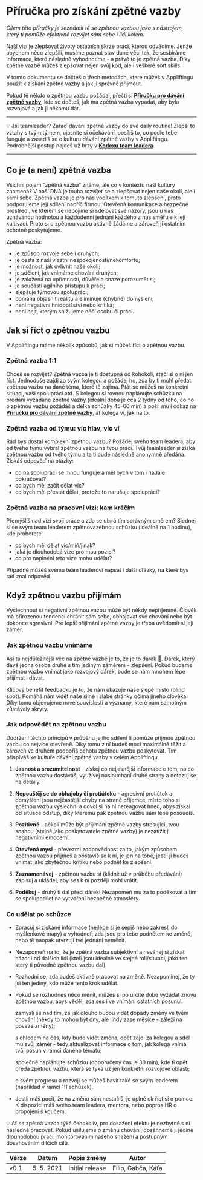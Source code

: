 # Příručka pro získání zpětné vazby

*Cílem této příručky je seznámit tě se zpětnou vazbou jako s nástrojem, který ti pomůže efektivně rozvíjet sám sebe i lidi kolem.*

Naší vizí je zlepšovat životy ostatních skrze práci, kterou odvádíme. Jenže abychom něco zlepšili, musíme poznat stav dané věci tak, že sesbíráme informace, které následně vyhodnotíme - a právě to je zpětná vazba. Díky zpětné vazbě můžeš zlepšovat nejen svůj kód, ale i veškeré soft skills.

V tomto dokumentu se dočteš o třech metodách, které můžeš v Appliftingu použít k získání zpětné vazby a jak ji správně přijmout.

Pokud tě někdo o zpětnou vazbu požádal, přečti si [**Příručku pro dávání zpětné vazby**](./giving-feedback.md), kde se dočteš, jak má zpětná vazba vypadat, aby byla rozvojová a jak ji někomu dát.

---

💡 Jsi teamleader? Zařaď dávání zpětné vazby do své daily routine! Zlepší to vztahy s tvým týmem, ujasníte si očekávání, posílíš to, co podle tebe funguje a zasadíš se o kulturu dávání zpětné vazby v Appliftingu. Podrobnější postup najdeš už brzy v [**Kodexu team leadera**](./team-leaders-codex.md).

---

## Co je (a není) zpětná vazba

Všichni pojem “zpětná vazba” známe, ale co v kontextu naší kultury znamená? V naší DNA je touha rozvíjet se a zlepšovat nejen naše okolí, ale i sami sebe. Zpětná vazba je pro nás vodítkem k tomuto zlepšení, proto podporujeme její sdílení napříč firmou. Otevřená komunikace a bezpečné prostředí, ve kterém se nebojíme si sdělovat své názory, jsou u nás uznávanou hodnotou a každodenní jednání každého z nás směřuje k její kultivaci. Proto si o zpětnou vazbu aktivně žádáme a zároveň ji ostatním ochotně poskytujeme.
	
Zpětná vazba:

* je způsob rozvoje sebe i druhých;
* je cesta z naší vlastní nespokojenosti/nekomfortu;
* je možnost, jak ovlivnit naše okolí;
* je sdělení, jak vnímáme chování druhých;
* je založená na upřímnosti, důvěře a snaze porozumět si;
* je součástí agilního přístupu k práci;
* zlepšuje týmovou spolupráci;
* pomáhá objasnit realitu a eliminuje (chybné) domýšlení;
* není negativní hnidopišství nebo kritika;
* není hejt, kterým snižujeme něčí osobu či práci.

## Jak si říct o zpětnou vazbu

V Appliftingu máme několik způsobů, jak si můžeš říct o zpětnou vazbu.

### Zpětná vazba 1:1

Chceš se rozvíjet? Zpětná vazba je ti dostupná od kohokoli, stačí si o ni jen říct. Jednoduše zajdi za svým kolegou a požádej ho, zda by ti mohl předat zpětnou vazbu na dané téma, které tě zajímá. Ptát se můžeš na konkrétní situaci, vaši spolupráci atd. S kolegou si rovnou naplánujte schůzku na předání vyžádané zpětné vazby (ideální doba je cca 2 týdny od toho, co ho o zpětnou vazbu požádáš a délka schůzky 45-60 min) a pošli mu i odkaz na [**Příručku pro dávání zpětné vazby**](./giving-feedback.md), ať kolega ví, jak na to.

### Zpětná vazba od týmu: víc hlav, víc ví

Rád bys dostal komplexní zpětnou vazbu? Požádej svého team leadera, aby od tvého týmu vybral zpětnou vazbu na tvou práci. Tvůj teamleader si získá zpětnou vazbu od tvého týmu a ta ti bude následně anonymně předána. Získáš odpověď na otázky:

* co na spolupráci se mnou funguje a měl bych v tom i nadále pokračovat?
* co bych měl začít dělat víc?
* co bych měl přestat dělat, protože to narušuje spolupráci?

### Zpětná vazba na pracovní vizi: kam kráčím

Přemýšlíš nad vizí svojí práce a zda se ubírá tím správným směrem? Sjednej si se svým team leaderem zpětnovazebnou schůzku (ideálně na 1 hodinu), kde proberete:

* co bych měl dělat víc/míň/jinak?
* jaká je dlouhodobá vize pro mou pozici? 
* co pro naplnění této vize mohu udělat?

Případně můžeš svému team leaderovi napsat i další otázky, na které bys rád znal odpověď.

## Když zpětnou vazbu přijímám

Vyslechnout si negativní zpětnou vazbu může být někdy nepříjemné. Člověk má přirozenou tendenci chránit sám sebe, obhajovat své chování nebo být dokonce agresivní. Pro lepší přijímání zpětné vazby je třeba uvědomit si její záměr.

### Jak zpětnou vazbu vnímáme

Asi ta nejdůležitější věc na zpětné vazbě je to, že je to dárek 🎁. Dárek, který dává jedna osoba druhé s tím jediným záměrem - zlepšení. Pokud budeme zpětnou vazbu vnímat jako rozvojový dárek, bude se nám mnohem lépe přijímat i dávat.

Klíčový benefit feedbacku je to, že nám ukazuje naše slepé místo (blind spot). Pomáhá nám vidět naše silné i slabé stránky očima jiného člověka. Díky tomu objevujeme nové souvislosti a významy, které nám samotným zůstávaly skryty.

### Jak odpovědět na zpětnou vazbu

Dodržení těchto principů v průběhu jejího sdílení ti pomůže přijmou zpětnou vazbu co nejvíce otevřeně. Díky tomu z ní budeš moci maximálně těžit a zároveň ve druhém podpoříš ochotu zpětnou vazbu poskytovat. Tím přispíváš ke kultuře dávání zpětné vazby v celém Appliftingu.

1. **Jasnost a srozumitelnost** - získej co nejjasnější informace o tom, na co zpětnou vazbu dostáváš, využívej naslouchání druhé strany a dotazuj se na detaily.

2. **Nepouštěj se do obhajoby či protiútoku** - agresivní protiútok a domýšlení jsou nejčastější chyby na straně příjemce, místo toho si zpětnou vazbu vyslechni a dovol si na ni nereagovat hned, abys získal od situace odstup, díky kterému pak zpětnou vazbu sám lépe posoudíš.

3. **Pozitivně** - ačkoli může být přijímání zpětné vazby stresující, tvou snahou (stejně jako poskytovatele zpětné vazby) je nezatížit ji negativními emocemi.

4. **Otevřená mysl** - převezmi zodpovědnost za to, jakým způsobem zpětnou vazbu přijmeš a postavíš se k ní, je jen na tobě, jestli ji budeš vnímat jako zbytečnou kritiku nebo podnět ke zlepšení.

5. **Zaznamenávej** - zpětnou vazbu si (klidně už v průběhu předávání) zapisuj a ukládej, aby ses k ní později mohl vrátit.

6. **Poděkuj** - druhý ti dal přeci dárek! Nezapomeň mu za to poděkovat a tím se spolupodílet na vytvoření bezpečné atmosféry.

### Co udělat po schůzce

* Zpracuj si získané informace (nejlépe si je sepiš nebo zakresli do myšlenkové mapy) a vyhodnoť, zda jsou pro tebe podnětem ke změně, nebo tě naopak utvrzují tvé jednání neměnit.

* Nezapomeň na to, že je  zpětná vazba subjektivní a neváhej si získat názor i od dalších lidí (kteří jsou ideálně ve stejné roli/situaci, jako ten který ti původně zpětnou vazbu dal).

* Rozhodni se, zda budeš aktivně pracovat na změně. Nezapomínej, že ty jsi ten jediný, kdo může tento krok udělat.

* Pokud se rozhodneš něco měnit, můžeš si po určitě době vyžádat znovu zpětnou vazbu, abys věděl, zda ses i ve vnímání ostatních posunul.

   zamysli se nad tím, za jak dlouho budou vidět dopady změny ve tvém chování (někdy to mohou být dny, ale jindy zase měsíce - záleží na povaze změny);

   s ohledem na čas, kdy bude vidět změna, opět zajdi za kolegou a sděl mu svůj záměr - tedy aktualizovat informace o tom, jak kolega vnímá tvůj posun v rámci daného tématu;

   společně naplánujte schůzku (doporučený čas je 30 min), kde ti opět předá zpětnou vazbu, která se týká už jen konkrétní rozvojové oblasti;

   o svém progresu a rozvoji se můžeš bavit také se svým leaderem (například v rámci 1:1 schůzek).

* Jestli máš pocit, že na změnu sám nestačíš, je úplně ok říct si o pomoc. K dispozici máš svého team leadera, mentora, nebo popros HR o propojení s koučem.

💡 Ať se zpětná vazba týká čehokoliv, pro dosažení efektu je nezbytné s ní následně pracovat. Pokud usilujeme o změnu chování, dosáhneme jí jedině dlouhodobou prací, monitorováním našeho snažení a postupným dosahováním dílčích cílů. 

| Verze | Datum       | Popis změny                                         | Autor |
| ----- | ----------- | --------------------------------------------------- | ----- |
| v0.1  | 5. 5. 2021  | Initial release                                     | Filip, Gabča, Káťa |
